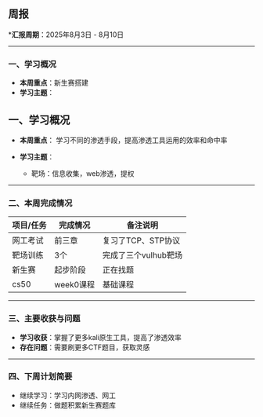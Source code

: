 ## 周报

***汇报周期**：2025年8月3日 - 8月10日

---

### 一、学习概况

- **本周重点**：新生赛搭建
- **学习主题**：

## 一、学习概况

- **本周重点**：
  学习不同的渗透手段，提高渗透工具运用的效率和命中率
- **学习主题**：

	- 靶场：信息收集，web渗透，提权

---

### 二、本周完成情况


| 项目/任务 | 完成情况    | 备注说明          |
| ----- | ------- | ------------- |
| 网工考试  | 前三章     | 复习了TCP、STP协议  |
| 靶场训练  | 3个      | 完成了三个vulhub靶场 |
| 新生赛   | 起步阶段    | 正在找题          |
| cs50  | week0课程 | 基础课程          |

---

### 三、主要收获与问题

- **学习收获**：掌握了更多kali原生工具，提高了渗透效率
- **存在问题**：需要刷更多CTF题目，获取灵感

---

### 四、下周计划简要

- 继续学习：学习内网渗透、网工
- 继续任务：做题积累新生赛题库